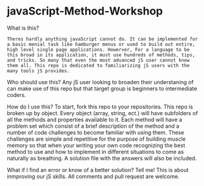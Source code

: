 # javaScript-Method-Workshop

What is this?

    Theres hardly anything javaScript cannot do. It can be implemented for a basic menial task like hamburger menus or used to build out entire, high level single page applications. Howerver, For a language to be this broad in its application, it must use hundreds of methods, tips, and tricks. So many that even the most advanced jS user cannot know them all. This repo is dedicated to familiarizing jS users with the many tools jS provides.

Who should use this?
    Any jS user looking to broaden their understaning of can make use of this repo but that target group is beginners to intermediate coders.

How do I use this?
    To start, fork this repo to your repositories. This repo is broken up by object. Every object (array, string, ect.) will have  subfolders of all the methods and properties available to it. Each method will have a problem set which consist of a brief description of the method and a number of code challenges to become familiar with using them. These challenges are simple and repetitive for the purpose of building muscle memory so that when your writing your own code recognizing the best method to use and how to implement in different situations to come as naturally as breathing. A solution file with the answers will also be included.

What if I find an error or know of a better solution?
    Tell me! This is about inmproving our jS skills. All comments and pull request are welcome.
